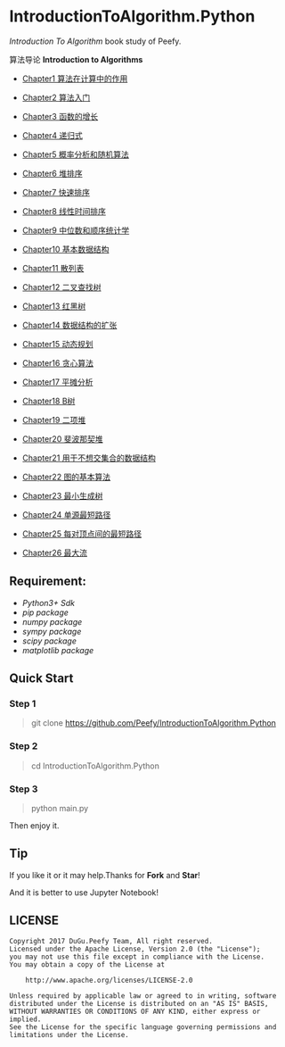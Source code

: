 # IntroductionToAlgorithm.Python

*Introduction To Algorithm* book study of Peefy.

算法导论 **Introduction to Algorithms**

* [Chapter1 算法在计算中的作用](https://github.com/Peefy/IntroductionToAlgorithm.Python/tree/master/src/chapter1)

* [Chapter2 算法入门](https://github.com/Peefy/IntroductionToAlgorithm.Python/tree/master/src/chapter2)

* [Chapter3 函数的增长](https://github.com/Peefy/IntroductionToAlgorithm.Python/tree/master/src/chapter3)

* [Chapter4 递归式](https://github.com/Peefy/IntroductionToAlgorithm.Python/tree/master/src/chapter4)

* [Chapter5 概率分析和随机算法](https://github.com/Peefy/IntroductionToAlgorithm.Pythonr/tree/master/src/chapter5)

* [Chapter6 堆排序](https://github.com/Peefy/IntroductionToAlgorithm.Python/tree/master/src/chapter6)

* [Chapter7 快速排序](https://github.com/Peefy/IntroductionToAlgorithm.Python/tree/master/src/chapter7)

* [Chapter8 线性时间排序](https://github.com/Peefy/IntroductionToAlgorithm.Python/tree/master/src/chapter8)

* [Chapter9 中位数和顺序统计学](https://github.com/Peefy/IntroductionToAlgorithm.Python/tree/master/src/chapter9)

* [Chapter10 基本数据结构](https://github.com/Peefy/IntroductionToAlgorithm.Python/tree/master/src/chapter10)

* [Chapter11 散列表](https://github.com/Peefy/IntroductionToAlgorithm.Python/tree/master/src/chapter11)

* [Chapter12 二叉查找树](https://github.com/Peefy/IntroductionToAlgorithm.Python/tree/master/src/chapter12)

* [Chapter13 红黑树](https://github.com/Peefy/IntroductionToAlgorithm.Python/tree/master/src/chapter13)

* [Chapter14 数据结构的扩张](https://github.com/Peefy/IntroductionToAlgorithm.Python/tree/master/src/chapter14)

* [Chapter15 动态规划](https://github.com/Peefy/IntroductionToAlgorithm.Python/tree/master/src/chapter15)

* [Chapter16 贪心算法](https://github.com/Peefy/IntroductionToAlgorithm.Python/tree/master/src/chapter16)

* [Chapter17 平摊分析](https://github.com/Peefy/IntroductionToAlgorithm.Python/tree/master/src/chapter17)

* [Chapter18 B树](https://github.com/Peefy/IntroductionToAlgorithm.Python/tree/master/src/chapter18)

* [Chapter19 二项堆](https://github.com/Peefy/IntroductionToAlgorithm.Python/tree/master/src/chapter19)

* [Chapter20 斐波那契堆](https://github.com/Peefy/IntroductionToAlgorithm.Python/tree/master/src/chapter20)

* [Chapter21 用于不想交集合的数据结构](https://github.com/Peefy/IntroductionToAlgorithm.Python/tree/master/src/chapter21)

* [Chapter22 图的基本算法](https://github.com/Peefy/IntroductionToAlgorithm.Python/tree/master/src/chapter22)

* [Chapter23 最小生成树](https://github.com/Peefy/IntroductionToAlgorithm.Python/tree/master/src/chapter23)

* [Chapter24 单源最短路径](https://github.com/Peefy/IntroductionToAlgorithm.Python/tree/master/src/chapter24)

* [Chapter25 每对顶点间的最短路径](https://github.com/Peefy/IntroductionToAlgorithm.Python/tree/master/src/chapter25)

* [Chapter26 最大流](https://github.com/Peefy/IntroductionToAlgorithm.Python/tree/master/src/chapter26)

## Requirement:

* *Python3+ Sdk*
* *pip package*
* *numpy package*
* *sympy package*
* *scipy package*
* *matplotlib package*

## Quick Start

### Step 1

> git clone https://github.com/Peefy/IntroductionToAlgorithm.Python

### Step 2

> cd IntroductionToAlgorithm.Python

### Step 3

> python main.py

Then enjoy it.

## Tip

If you like it or it may help.Thanks for **Fork** and **Star**!

And it is better to use Jupyter Notebook!

## LICENSE

```
Copyright 2017 DuGu.Peefy Team, All right reserved.
Licensed under the Apache License, Version 2.0 (the "License");
you may not use this file except in compliance with the License.
You may obtain a copy of the License at

    http://www.apache.org/licenses/LICENSE-2.0

Unless required by applicable law or agreed to in writing, software
distributed under the License is distributed on an "AS IS" BASIS,
WITHOUT WARRANTIES OR CONDITIONS OF ANY KIND, either express or implied.
See the License for the specific language governing permissions and
limitations under the License.
```


